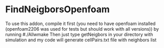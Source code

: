 # FindNeigborsOpenfoam
To use this addon, compile it first (you need to have openfoam installed (openfoam2206 was used for tests but should work with all versions)) by running #./Allwmake
Then just type getNeigbors in your directory with simulation and my code will generate cellPairs.txt file with neighbors list
